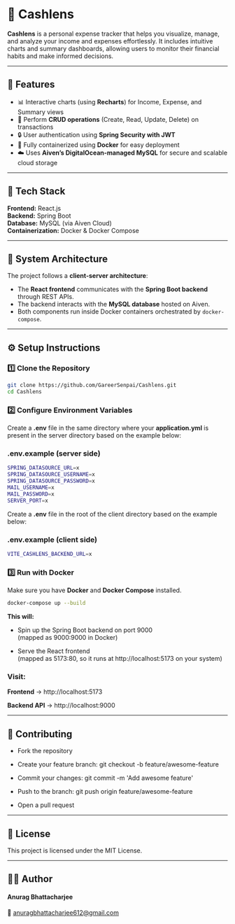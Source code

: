 # 💸 Cashlens

**Cashlens** is a personal expense tracker that helps you visualize, manage, and analyze your income and expenses effortlessly. It includes intuitive charts and summary dashboards, allowing users to monitor their financial habits and make informed decisions.

---

## 🚀 Features

- 📊 Interactive charts (using **Recharts**) for Income, Expense, and Summary views
- 🧾 Perform **CRUD operations** (Create, Read, Update, Delete) on transactions
- 🔒 User authentication using **Spring Security with JWT**
- 🐳 Fully containerized using **Docker** for easy deployment
- ☁️ Uses **Aiven’s DigitalOcean-managed MySQL** for secure and scalable cloud storage

---

## 🧠 Tech Stack

**Frontend:** React.js  
**Backend:** Spring Boot  
**Database:** MySQL (via Aiven Cloud)  
**Containerization:** Docker & Docker Compose

---

## 🧩 System Architecture

The project follows a **client-server architecture**:

- The **React frontend** communicates with the **Spring Boot backend** through REST APIs.
- The backend interacts with the **MySQL database** hosted on Aiven.
- Both components run inside Docker containers orchestrated by `docker-compose`.

---

## ⚙️ Setup Instructions

### 1️⃣ Clone the Repository

```bash
git clone https://github.com/GareerSenpai/Cashlens.git
cd Cashlens
```

### 2️⃣ Configure Environment Variables

Create a **.env** file in the same directory where your **application.yml** is present in the server directory based on the example below:

### .env.example (server side)

```bash
SPRING_DATASOURCE_URL=x
SPRING_DATASOURCE_USERNAME=x
SPRING_DATASOURCE_PASSWORD=x
MAIL_USERNAME=x
MAIL_PASSWORD=x
SERVER_PORT=x
```

Create a **.env** file in the root of the client directory based on the example below:

### .env.example (client side)

```bash
VITE_CASHLENS_BACKEND_URL=x
```

### 3️⃣ Run with Docker

Make sure you have **Docker** and **Docker Compose** installed.

```bash
docker-compose up --build
```

**This will:**

- Spin up the Spring Boot backend on port 9000 <br>
  (mapped as 9000:9000 in Docker)

- Serve the React frontend <br>
  (mapped as 5173:80, so it runs at http://localhost:5173
  on your system)

### Visit:

**Frontend** → http://localhost:5173

**Backend API** → http://localhost:9000

---

## 🤝 Contributing

- Fork the repository

- Create your feature branch: git checkout -b feature/awesome-feature

- Commit your changes: git commit -m 'Add awesome feature'

- Push to the branch: git push origin feature/awesome-feature

- Open a pull request

---

## 📜 License

This project is licensed under the MIT License.

---

## 🧑‍💻 Author

#### Anurag Bhattacharjee

📧 anuragbhattacharjee612@gmail.com
